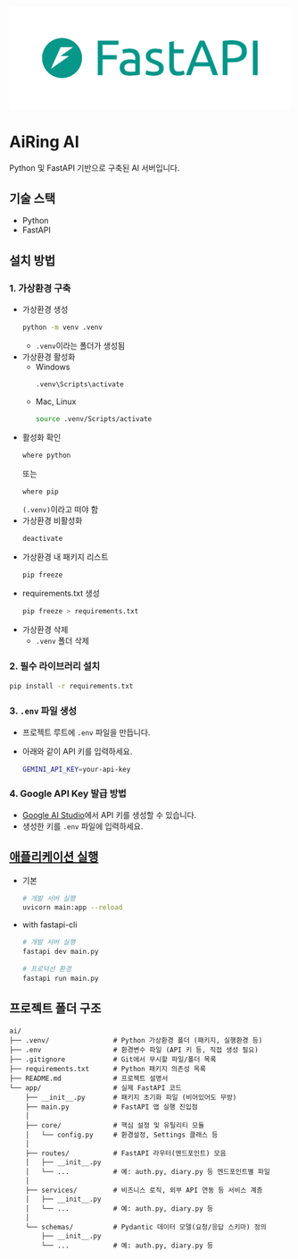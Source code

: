 <p align="center">
  <a href="https://fastapi.tiangolo.com/ko/" target="blank"><img src="https://github.com/fastapi/fastapi/blob/master/docs/en/docs/img/logo-margin/logo-teal.svg" alt="FastAPI Logo" /></a>
</p>

# AiRing AI

Python 및 FastAPI 기반으로 구축된 AI 서버입니다.

## 기술 스택

-   Python
-   FastAPI

## 설치 방법

### 1. 가상환경 구축

-   가상환경 생성
    ```bash
    python -m venv .venv
    ```
    -   `.venv`이라는 폴더가 생성됨
-   가상환경 활성화
    -   Windows
        ```bash
        .venv\Scripts\activate
        ```
    -   Mac, Linux
        ```bash
        source .venv/Scripts/activate
        ```
-   활성화 확인
    ```bash
    where python
    ```
    또는
    ```bash
    where pip
    ```
    `(.venv)`이라고 떠야 함
-   가상환경 비활성화
    ```bash
    deactivate
    ```
-   가상환경 내 패키지 리스트
    ```bash
    pip freeze
    ```
-   requirements.txt 생성
    ```bash
    pip freeze > requirements.txt
    ```
-   가상환경 삭제
    -   `.venv` 폴더 삭제

### 2. 필수 라이브러리 설치

```bash
pip install -r requirements.txt
```

### 3. `.env` 파일 생성

-   프로젝트 루트에 `.env` 파일을 만듭니다.
-   아래와 같이 API 키를 입력하세요.

    ```bash
    GEMINI_API_KEY=your-api-key
    ```

### 4. Google API Key 발급 방법

-   [Google AI Studio](https://aistudio.google.com/app/apikey)에서 API 키를 생성할 수 있습니다.
-   생성한 키를 `.env` 파일에 입력하세요.

## [애플리케이션 실행](https://fastapi.tiangolo.com/ko/#_7)

-   기본
    ```bash
    # 개발 서버 실행
    uvicorn main:app --reload
    ```
-   with fastapi-cli
    ```bash
    # 개발 서버 실행
    fastapi dev main.py
    ```
    ```bash
    # 프로덕션 환경
    fastapi run main.py
    ```

## 프로젝트 폴더 구조

```
ai/
├── .venv/                # Python 가상환경 폴더 (패키지, 실행환경 등)
├── .env                  # 환경변수 파일 (API 키 등, 직접 생성 필요)
├── .gitignore            # Git에서 무시할 파일/폴더 목록
├── requirements.txt      # Python 패키지 의존성 목록
├── README.md             # 프로젝트 설명서
└── app/                  # 실제 FastAPI 코드
    ├── __init__.py       # 패키지 초기화 파일 (비어있어도 무방)
    ├── main.py           # FastAPI 앱 실행 진입점
    │
    ├── core/             # 핵심 설정 및 유틸리티 모듈
    │   └── config.py     # 환경설정, Settings 클래스 등
    │
    ├── routes/           # FastAPI 라우터(엔드포인트) 모음
    │   ├── __init__.py
    │   └── ...           # 예: auth.py, diary.py 등 엔드포인트별 파일
    │
    ├── services/         # 비즈니스 로직, 외부 API 연동 등 서비스 계층
    │   ├── __init__.py
    │   └── ...           # 예: auth.py, diary.py 등
    │
    └── schemas/          # Pydantic 데이터 모델(요청/응답 스키마) 정의
        ├── __init__.py
        └── ...           # 예: auth.py, diary.py 등
```
